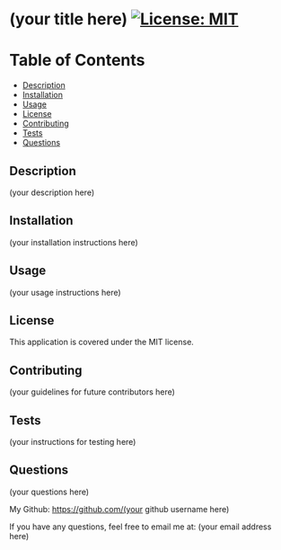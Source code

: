 
# (your title here)  [![License: MIT](https://img.shields.io/badge/License-MIT-yellow.svg)](https://opensource.org/licenses/MIT)

# Table of Contents

- [Description](#description)
- [Installation](#installation)
- [Usage](#usage)
- [License](#license)
- [Contributing](#contributing)
- [Tests](#tests)
- [Questions](#questions)

## Description
        
(your description here) 

## Installation 

(your installation instructions here) 

## Usage

(your usage instructions here) 

## License

This application is covered under the MIT license.

## Contributing

(your guidelines for future contributors here) 

## Tests

(your instructions for testing here) 

## Questions

(your questions here) 

My Github: https://github.com/(your github username here) 

If you have any questions, feel free to email me at: (your email address here) 
    